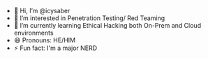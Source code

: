 - 👋 Hi, I’m @icysaber
- 👀 I’m interested in Penetration Testing/ Red Teaming
- 🌱 I’m currently learning Ethical Hacking both On-Prem and Cloud environments
- 😄 Pronouns: HE/HIM
- ⚡ Fun fact: I'm a major NERD

